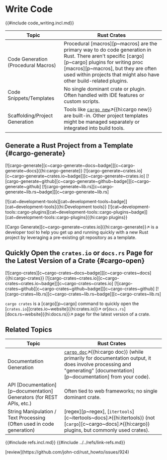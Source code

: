 # Write Code

{{#include code_writing.incl.md}}

| Topic | Rust Crates |
|---|---|
| Code Generation (Procedural Macros) | Procedural [macros][p~macros] are the primary way to do code generation in Rust. There aren't specific [cargo][p~cargo] plugins for writing proc [macros][p~macros], but they are often used within projects that might also have other build-related plugins. |
| Code Snippets/Templates | No single dominant crate or plugin. Often handled with IDE features or custom scripts. |
| Scaffolding/Project Generation | Tools like [`cargo new`](https://doc.rust-lang.org/nightly/cargo/commands/cargo-new.html)↗{{hi:cargo new}} are built-in. Other project templates might be managed separately or integrated into build tools. |

## Generate a Rust Project from a Template {#cargo-generate}

[![cargo-generate][c~cargo-generate~docs~badge]][c~cargo-generate~docs]{{hi:cargo-generate}}
[![cargo-generate~crates.io][c~cargo-generate~crates.io~badge]][c~cargo-generate~crates.io]
[![cargo-generate~github][c~cargo-generate~github~badge]][c~cargo-generate~github]
[![cargo-generate~lib.rs][c~cargo-generate~lib.rs~badge]][c~cargo-generate~lib.rs]

[![cat~development-tools][cat~development-tools~badge]][cat~development-tools]{{hi:Development tools}} [![cat~development-tools::cargo-plugins][cat~development-tools::cargo-plugins~badge]][cat~development-tools::cargo-plugins]{{hi:cargo plugins}}

[Cargo Generate][c~cargo-generate~crates.io]{{hi:cargo-generate}}↗ is a developer tool to help you get up and running quickly with a new Rust project by leveraging a pre-existing git repository as a template.

## Quickly Open the `crates.io` or `docs.rs` Page for the Latest Version of a Crate {#cargo-open}

[![cargo-crates][c~cargo-crates~docs~badge]][c~cargo-crates~docs]{{hi:cargo-crates}}
[![cargo-crates~crates.io][c~cargo-crates~crates.io~badge]][c~cargo-crates~crates.io]
[![cargo-crates~github][c~cargo-crates~github~badge]][c~cargo-crates~github]
[![cargo-crates~lib.rs][c~cargo-crates~lib.rs~badge]][c~cargo-crates~lib.rs]

`cargo crates` is a [cargo][p~cargo] command to quickly open the [`crates.io`][crates.io~website]{{hi:crates.io}}↗ or[`docs.rs`][docs.rs~website]{{hi:docs.rs}}↗ page for the latest version of a crate.

## Related Topics

| Topic | Rust Crates |
|---|---|
| Documentation Generation | [`cargo doc`](https://doc.rust-lang.org/nightly/cargo/commands/cargo-doc.html)↗{{hi:cargo doc}} (while primarily for documentation output, it does involve processing and "generating" [documentation][p~documentation] from your code). |
| API [Documentation][p~documentation] Generators (for REST APIs, etc.) | Often tied to web frameworks; no single dominant crate. |
| String Manipulation / Text Processing (Often used in code generation) | [regex][p~regex], [`itertools`][c~itertools~docs]↗{{hi:itertools}} (not [`cargo`][c~cargo~docs]↗{{hi:cargo}} plugins, but commonly used crates). |

{{#include refs.incl.md}}
{{#include ../../refs/link-refs.md}}

<div class="hidden">
[review](https://github.com/john-cd/rust_howto/issues/924)
</div>
